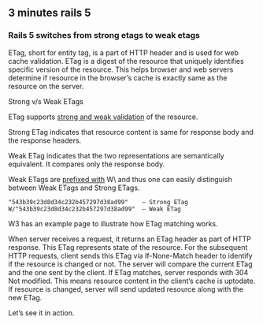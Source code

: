 ## 3 minutes rails 5


### Rails 5 switches from strong etags to weak etags

ETag, short for entity tag, is a part of HTTP header and is used for web cache validation. ETag is a digest of the resource that uniquely identifies specific version of the resource. This helps browser and web servers determine if resource in the browser’s cache is exactly same as the resource on the server.

Strong v/s Weak ETags

ETag supports [strong and weak validation](https://tools.ietf.org/html/rfc2616#section-13.3.3 ) of the resource.

Strong ETag indicates that resource content is same for response body and the response headers.

Weak ETag indicates that the two representations are semantically equivalent. It compares only the response body.

Weak ETags are [prefixed with](https://github.com/rails/rails/blob/a61bf5f5b63780a3e0b4c2d4339967df82b370de/actionpack/lib/action_dispatch/http/cache.rb#L91-L94) W\ and thus one can easily distinguish between Weak ETags and Strong ETags.

```
"543b39c23d8d34c232b457297d38ad99"    – Strong ETag
W/"543b39c23d8d34c232b457297d38ad99"  – Weak ETag
```

W3 has an example page to illustrate how ETag matching works.

When server receives a request, it returns an ETag header as part of HTTP response. This ETag represents state of the resource. For the subsequent HTTP requests, client sends this ETag via If-None-Match header to identify if the resource is changed or not. The server will compare the current ETag and the one sent by the client. If ETag matches, server responds with 304 Not modified. This means resource content in the client’s cache is uptodate. If resource is changed, server will send updated resource along with the new ETag.

Let’s see it in action.

